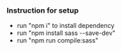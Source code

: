 ### Instruction for setup

- run "npm i" to install dependency
- run "npm install sass --save-dev"
- run "npm run compile:sass"
